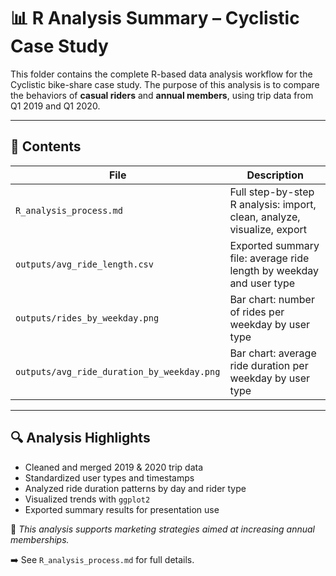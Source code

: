 # 📊 R Analysis Summary – Cyclistic Case Study

This folder contains the complete R-based data analysis workflow for the Cyclistic bike-share case study. The purpose of this analysis is to compare the behaviors of **casual riders** and **annual members**, using trip data from Q1 2019 and Q1 2020.

---

## 📁 Contents

| File                            | Description                                               |
|---------------------------------|-----------------------------------------------------------|
| `R_analysis_process.md`         | Full step-by-step R analysis: import, clean, analyze, visualize, export |
| `outputs/avg_ride_length.csv`   | Exported summary file: average ride length by weekday and user type |
| `outputs/rides_by_weekday.png` | Bar chart: number of rides per weekday by user type       |
| `outputs/avg_ride_duration_by_weekday.png` | Bar chart: average ride duration per weekday by user type |

---

## 🔍 Analysis Highlights

- Cleaned and merged 2019 & 2020 trip data
- Standardized user types and timestamps
- Analyzed ride duration patterns by day and rider type
- Visualized trends with `ggplot2`
- Exported summary results for presentation use

📌 *This analysis supports marketing strategies aimed at increasing annual memberships.*

➡️ See `R_analysis_process.md` for full details.
